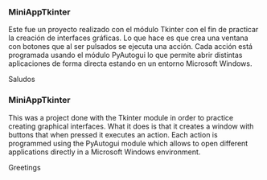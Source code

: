 ### MiniAppTkinter

Este fue un proyecto realizado con el módulo Tkinter con el fin de practicar la creación de interfaces gráficas.
Lo que hace es que crea una ventana con botones que al ser pulsados se ejecuta una acción.
Cada acción está programada usando el módulo PyAutogui lo que permite abrir distintas aplicaciones de forma directa estando en un entorno Microsoft Windows.

Saludos

### MiniAppTkinter

This was a project done with the Tkinter module in order to practice creating graphical interfaces.
What it does is that it creates a window with buttons that when pressed it executes an action.
Each action is programmed using the PyAutogui module which allows to open different applications directly in a Microsoft Windows environment.

Greetings
